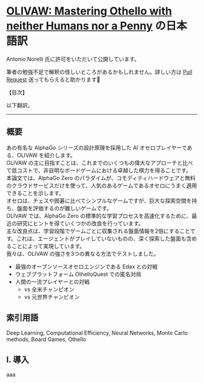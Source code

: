 # [OLIVAW: Mastering Othello with neither Humans nor a Penny](https://arxiv.org/abs/2103.17228) の日本語訳

Antonio Norelli 氏に許可をいただいて公開しています。  

筆者の勉強不足で解釈の怪しいところがあるかもしれません。詳しい方は [Pull Request](https://github.com/sensuikan1973/othello-complete-analysis/tree/main/translations/Learning_to_Play_Othello_with_Deep_Neural_Networks) 送ってもらえると助かります🙏

【目次】
<!--ts-->
<!--te-->

以下翻訳。

---
## 概要
あの有名な AlphaGo シリーズの設計原理を採用した AI オセロプレイヤーである、OLIVAW を紹介します。  
OLIVAW の主に目指すことは、これまでのいくつもの偉大なアプローチと比べて低コストで、非自明なボードゲームにおける卓越した棋力を得ることです。  
本論文では、AlphaGo Zero のパラダイムが、コモディティハードウェアと無料のクラウドサービスだけを使って、人気のあるゲームであるオセロにうまく適用できることを示します。  
オセロは、チェスや囲碁に比べてシンプルなゲームですが、巨大な探索空間を持ち、盤面を評価するのが難しいゲームです。  
OLIVAW では、AlphaGo Zero の標準的な学習プロセスを高速化するために、最近の研究にヒントを得ていくつかの改良を行っています。  
主な改良点は、学習段階でゲームごとに収集される盤面情報を2倍にすることです。これは、エージェントがプレイしていないものの、深く探索した盤面も含めることによって実現しています。  
我々は、OLIVAW の強さを3つの異なる方法でテストしました。  
* 最強のオープンソースオセロエンジンである Edax との対戦
* ウェブプラットフォーム OthelloQuest での匿名対局
* 人間の一流プレイヤーとの対戦
  * vs 全米チャンピオン
  * vs 元世界チャンピオン

## 索引用語

Deep Learning, Computational Efficiency, Neural Networks, Monte Carlo methods, Board Games, Othello

## I. 導入
aaa
